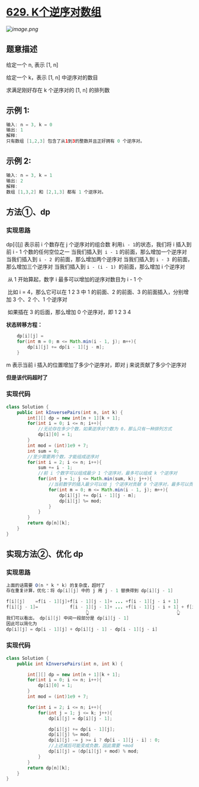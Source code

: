 # [629. K个逆序对数组](https://leetcode-cn.com/problems/k-inverse-pairs-array/)

*![image.png](https://pic.leetcode-cn.com/9867d9739638a53d250cb94daa8546f560ddbe10cedc3339ce78fa2c3da485f9-image.png)*

## 题意描述

给定一个 n, 表示 [1, n] 

给定一个 k，表示 [1, n] 中逆序对的数目

求满足刚好存在 k 个逆序对的 [1, n] 的排列数



## **示例 1:**

```java
输入: n = 3, k = 0
输出: 1
解释: 
只有数组 [1,2,3] 包含了从1到3的整数并且正好拥有 0 个逆序对。
```



## **示例 2:**

```java
输入: n = 3, k = 1
输出: 2
解释: 
数组 [1,3,2] 和 [2,1,3] 都有 1 个逆序对。
```





## 方法①、dp

### 实现思路

dp[i][j] 表示前 i 个数存在 j 个逆序对的组合数
        利用` i - 1 `的状态，我们将 i 插入到 前 i - 1 个数的任何空位之一
        当我们插入到` i - 1` 的前面，那么增加一个逆序对
        当我们插入到 `i - 2 `的前面，那么增加两个逆序对
        当我们插入到 `i - 3 `的前面，那么增加三个逆序对
        当我们插入到 `i - (i - 1) `的前面，那么增加 i 个逆序对

​	从 1 开始算起，数字 i 最多可以增加的逆序对数目为 i - 1 个

​	比如 i = 4，那么它可以在 1 2 3 中 1 的前面、2 的前面、3 的前面插入，分别增加 3 个、2 个、1 个逆序对

​	如果插在 3 的后面，那么增加 0 个逆序对，即 1 2 3 4

**状态转移方程：**

```java
	dp[i][j] = 
    for(int m = 0; m <= Math.min(i - 1, j); m++){
        dp[i][j] += dp[i - 1][j - m];
    }
```

m 表示当前 i 插入的位置增加了多少个逆序对，即对 j 来说贡献了多少个逆序对



**但是该代码超时了**



### 实现代码

```java
class Solution {
    public int kInversePairs(int n, int k) {
        int[][] dp = new int[n + 1][k + 1];
        for(int i = 0; i <= n; i++){
            //无论存在多少个数，如果逆序对个数为 0，那么只有一种排列方式
            dp[i][0] = 1;
        }
        int mod = (int)1e9 + 7;
        int sum = 0;
        //至少需要两个数，才能组成逆序对
        for(int i = 2; i <= n; i++){
            sum += i - 1;
      		//前 i 个数字可以组成最少 1 个逆序对，最多可以组成 k 个逆序对
            for(int j = 1; j <= Math.min(sum, k); j++){
                //当前数字的插入最少可以给 j 个逆序对贡献 0 个逆序对，最多可以贡献 min(j, i - 1) 个逆序对
                for(int m = 0; m <= Math.min(i - 1, j); m++){
                    dp[i][j] += dp[i - 1][j - m];
                    dp[i][j] %= mod;
                }
            }
        }
        return dp[n][k];
    }
}
```



## 实现方法②、优化 dp

### 实现思路

```java
上面的话需要 O(n * k * k) 的复杂度，超时了
存在重复计算，优化：将 dp[i][j] 中的 j 用 j - 1 替换得到 dp[i][j - 1]

f[i][j]    =f[i - 1][j]+f[i - 1][j - 1]+ ... +f[i - 1][j - i + 1]
f[i][j - 1]=            f[i - 1][j - 1]+ ... +f[i - 1][j - i + 1] + f[i - 1][j - i]
                              👆                                 👆
我们可以看出， dp[i][j] 中间一段部分是 dp[i][j - 1] 
因此可以简化为
dp[i][j] = dp[i - 1][j] + dp[i][j - 1] - dp[i - 1][j - i]
```



### 实现代码

```java
class Solution {
    public int kInversePairs(int n, int k) {

        int[][] dp = new int[n + 1][k + 1];
        for(int i = 0; i <= n; i++){
            dp[i][0] = 1;
        }
        int mod = (int)1e9 + 7;

        for(int i = 2; i <= n; i++){
            for(int j = 1; j <= k; j++){
                dp[i][j] = dp[i][j - 1];

                dp[i][j] += dp[i - 1][j];
                dp[i][j] %= mod;
                dp[i][j] -= j >= i ? dp[i - 1][j - i] : 0;
                //上述减后可能变成负数，因此需要 +mod
                dp[i][j] = (dp[i][j] + mod) % mod;
            }
        }
        return dp[n][k];
    }
}
```

